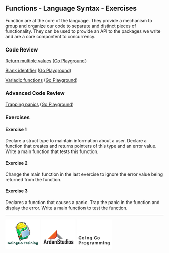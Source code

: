 ## Functions - Language Syntax - Exercises
Function are at the core of the language. They provide a mechanism to group and organize our code to separate and distinct pieces of functionality. They can be used to provide an API to the packages we write and are a core compontent to concurrency.

### Code Review

[Return multiple values](example1/example1.go) ([Go Playground](http://play.golang.org/p/kTKdUJolAU))

[Blank identifier](example2/example2.go) ([Go Playground](http://play.golang.org/p/dDZpl7ti1I))

[Variadic functions](example3/example3.go) ([Go Playground](http://play.golang.org/p/RoP6pNPgKl))

### Advanced Code Review

[Trapping panics](advanced/example1/example1.go) ([Go Playground](http://play.golang.org/p/eg14ClW4_y))

### Exercises

#### Exercise 1
Declare a struct type to maintain information about a user. Declare a function that creates and returns pointers of this type and an error value. Write a main function that tests this function.  

#### Exercise 2
Change the main function in the last exercise to ignore the error value being returned from the function.

#### Exercise 3
Declares a function that causes a panic. Trap the panic in the function and display the error. Write a main function to test the function.

___
[![GoingGo Training](../../00-slides/images/ggt_logo.png)](http://www.goinggotraining.net)
[![Ardan Studios](../../00-slides/images/ardan_logo.png)](http://www.ardanstudios.com)
[![GoingGo Blog](../../00-slides/images/ggb_logo.png)](http://www.goinggo.net)